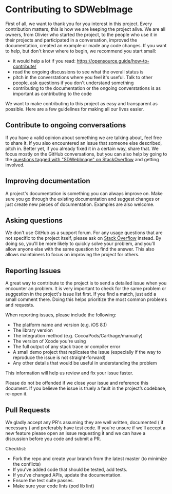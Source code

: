# Contributing to SDWebImage

First of all, we want to thank you for you interest in this project.
Every contribution matters, this is how we are keeping the project alive. 
We are all owners, from Olivier who started the project, to the people who use it in their projects and participated in a conversation, improved the documentation, created an example or made any code changes.
If you want to help, but don't know where to begin, we recommend you start small:
- it would help a lot if you read: https://opensource.guide/how-to-contribute/
- read the ongoing discussions to see what the overall status is
- pitch in the converstations where you feel it's useful. Talk to other people, ask questions if you don't understand something
- contributing to the documentation or the ongoing converstations is as important as contributing to the code

We want to make contributing to this project as easy and transparent as possible. Here are a few guidelines for making all our lives easier.

## Contribute to ongoing conversations

If you have a valid opinion about something we are talking about, feel free to share it.
If you also encountered an issue that someone else described, pitch in. Better yet, if you already fixed it in a certain way, share that.
We focus mostly on the GitHub conversations, but you can also help by going to the [questions tagged with "SDWebImage" on StackOverflow](https://stackoverflow.com/questions/tagged/sdwebimage) and getting involved.

## Improving documentation

A project's documentation is something you can always improve on. Make sure you go through the existing documentation and suggest changes or just create new pieces of documentation.
Examples are also welcome.

## Asking questions

We don't use GitHub as a support forum. For any usage questions that are not specific to the project itself, please ask on [Stack Overflow](https://stackoverflow.com/) instead. By doing so, you'll be more likely to quickly solve your problem, and you'll allow anyone else with the same question to find the answer. This also allows maintainers to focus on improving the project for others.

## Reporting Issues

A great way to contribute to the project is to send a detailed issue when you encounter an problem.
It is very important to check for the same problem or suggestion in the project's issue list first. If you find a match, just add a small comment there. 
Doing this helps prioritize the most common problems and requests.

When reporting issues, please include the following:

- The platform name and version (e.g. iOS 8.1)
- The library version
- The integration method (e.g. CocoaPods/Carthage/manually)
- The version of Xcode you're using
- The full output of any stack trace or compiler error
- A small demo project that replicates the issue (especially if the way to reproduce the issue is not straight-forward)
- Any other details that would be useful in understanding the problem

This information will help us review and fix your issue faster.


Please do not be offended if we close your issue and reference this document. 
If you believe the issue is truely a fault in the project’s codebase, re-open it.

## Pull Requests

We gladly accept any PR's assuming they are well written, documented ( if necessary ) and preferably have test code. 
If you're unsure if we'll accept a new feature please open an issue requesting it and we can have a discussion before you code and submit a PR.

Checklist:
- Fork the repo and create your branch from the latest master (to minimize the conflicts)
- If you've added code that should be tested, add tests.
- If you've changed APIs, update the documentation.
- Ensure the test suite passes.
- Make sure your code lints (pod lib lint)

